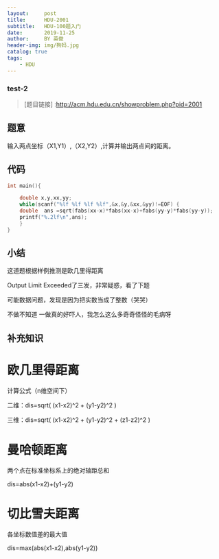 ```yaml
---
layout:     post
title:      HDU-2001
subtitle:   HDU-100题入门
date:       2019-11-25
author:     BY 英俊
header-img: img/狗妈.jpg
catalog: true
tags:
    - HDU
---
```

### test-2  

> [题目链接] :http://acm.hdu.edu.cn/showproblem.php?pid=2001 

## 题意

输入两点坐标（X1,Y1）,（X2,Y2）,计算并输出两点间的距离。

## 代码  
```c
int main(){   

	double x,y,xx,yy; 
	while(scanf("%lf %lf %lf %lf",&x,&y,&xx,&yy)!=EOF) {   	
	double  ans =sqrt(fabs(xx-x)*fabs(xx-x)+fabs(yy-y)*fabs(yy-y)); 
    printf("%.2lf\n",ans); 
    }   
}   
```

## 小结
这道题根据样例推测是欧几里得距离

Output Limit Exceeded了三发，非常疑惑，看了下题

可能数据问题，发现是因为把实数当成了整数（哭哭）

不做不知道 一做真的好吓人，我怎么这么多奇奇怪怪的毛病呀


## 补充知识 

# 欧几里得距离 

计算公式（n维空间下） 

二维：dis=sqrt(  (x1-x2)^2 + (y1-y2)^2  ) 

三维：dis=sqrt( (x1-x2)^2 + (y1-y2)^2 + (z1-z2)^2 ) 

# 曼哈顿距离 
两个点在标准坐标系上的绝对轴距总和 
 
dis=abs(x1-x2)+(y1-y2) 

# 切比雪夫距离
各坐标数值差的最大值 

dis=max(abs(x1-x2),abs(y1-y2)) 

